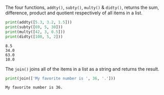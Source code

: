 The four functions, `addty()`, `subty()`, `multy()` & `didty()`, returns the sum, difference, product and quotient respectively of all items in a list.

```py
print(addty([5.3, 3.2, 1.5]))
print(subty([69, 5, 30]))
print(multy([42, 3, 0.5]))
print(didty([100, 5, 2]))
```

```
8.5
34.0
63.0
10.0
```

The `join()` joins all of the items in a list as a string and returns the result.

```py
print(join(['My favorite number is ', 36, '.']))
```

```
My favorite number is 36.
```
